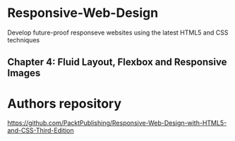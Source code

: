 # Responsive-Web-Design

Develop future-proof responseve websites using the latest HTML5 and CSS techniques

## Chapter 4: Fluid Layout, Flexbox and Responsive Images

# Authors repository

https://github.com/PacktPublishing/Responsive-Web-Design-with-HTML5-and-CSS-Third-Edition
